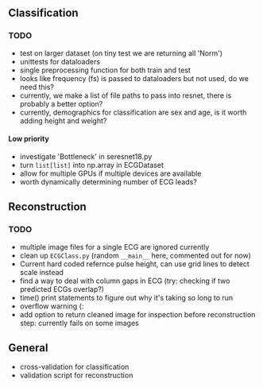 ## Classification
### TODO
- test on larger dataset (on tiny test we are returning all 'Norm')
- unittests for dataloaders 
- single preprocessing function for both train and test
- looks like frequency (fs) is passed to dataloaders but not used, do we need this?
- currently, we make a list of file paths to pass into resnet, there is probably a better option?
- currently, demographics for classification are sex and age, is it worth adding height and weight?

#### Low priority
- investigate 'Bottleneck' in seresnet18.py
- turn `list[list]` into np.array in ECGDataset
- allow for multiple GPUs if multiple devices are available
- worth dynamically determining number of ECG leads?

## Reconstruction
### TODO
- multiple image files for a single ECG are ignored currently
- clean up `ECGClass.py` (random `__main__` here, commented out for now)
- Current hard coded refernce pulse height, can use grid lines to detect scale instead
- find a way to deal with column gaps in ECG (try: checking if two predicted ECGs overlap?)
- time() print statements to figure out why it's taking so long to run
- overflow warning (:
- add option to return cleaned image for inspection before reconstruction step: currently fails on some images 

## General
- cross-validation for classification
- validation script for reconstruction